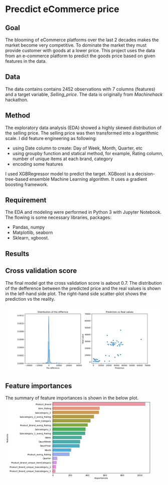 # Precdict eCommerce price
## Goal
The blooming of eCommerce platforms over the last 2 decades makes the market become very competitive. To dominate the market they must provide customer with goods at a lower price. This project uses the data from an e-commerce platform to predict the goods price based on given features in the data. 

## Data
The data contains contains 2452 observations with 7 columns (features) and a target variable, _Selling_price_. The data is originally from _Machinehack_ hackathon. 

## Method
The exploratory data analysis (EDA) showed a highly skewed distribution of the selling price. The selling price was then transformed into a logarithmic scale. I did feature engineering as following:
- using Date column to create: Day of Week, Month, Quarter, etc
- using groupby function and statical method, for example, Rating column, number of unique items at each brand, category
- encoding some features

I used XGBRegressor model to predict the target. XGBoost is a decision-tree-based ensemble Machine Learning algorithm. It uses a gradient boosting framework. 

## Requirement
The EDA and modeling were performed in Python 3 with Jupyter Notebook. The flowing is some necessary libraries, packages:
   - Pandas, numpy
   - Matplotlib, seaborn
   - Sklearn, xgboost.
   
## Results

## Cross validation score
The final model got the cross validation score is aabout 0.7. 
The distribution of the defference between the predicted price and the real values is shown in the lelf-hand side plot. The right-hand side scatter-plot shows the prediction vs the reality.

![Image description](https://github.com/lamdoanduc/Machine-Learning-Projects/blob/master/Predict_eCommerce_Price/plots/results_1.png)

## Feature importances 
The summary of feature importances is shown in the below plot. 
![Image description](https://github.com/lamdoanduc/Machine-Learning-Projects/blob/master/Predict_eCommerce_Price/plots/results_2.png)



